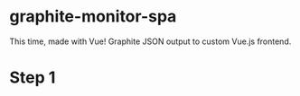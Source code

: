 # graphite-monitor-spa
This time, made with Vue!  Graphite JSON output to custom Vue.js frontend.

# Step 1

